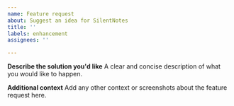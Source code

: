 ```yaml
---
name: Feature request
about: Suggest an idea for SilentNotes
title: ''
labels: enhancement
assignees: ''

---
```


**Describe the solution you'd like**
A clear and concise description of what you would like to happen.

**Additional context**
Add any other context or screenshots about the feature request here.
